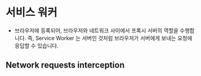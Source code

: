 # 서비스 워커
- 브라우저에 등록되어, 브라우저와 네트워크 사이에서 프록시 서버의 역할을 수행합니다. 즉, Service Worker 는 서버인 것처럼 브라우저가 서버에게 보내는 요청에 응답할 수 있습니다.
## Network requests interception
